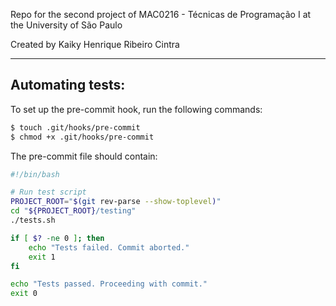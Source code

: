 Repo for the second project of MAC0216 - Técnicas de Programação I at the University of São Paulo

Created by Kaiky Henrique Ribeiro Cintra

---

## Automating tests:

To set up the pre-commit hook, run the following commands:

```bash
$ touch .git/hooks/pre-commit
$ chmod +x .git/hooks/pre-commit
```

The pre-commit file should contain:
```bash
#!/bin/bash

# Run test script
PROJECT_ROOT="$(git rev-parse --show-toplevel)"
cd "${PROJECT_ROOT}/testing"
./tests.sh

if [ $? -ne 0 ]; then
    echo "Tests failed. Commit aborted."
    exit 1
fi

echo "Tests passed. Proceeding with commit."
exit 0
```